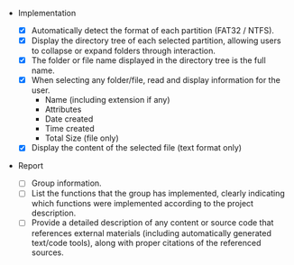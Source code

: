 - Implementation

  - [x] Automatically detect the format of each partition (FAT32 / NTFS).
  - [x] Display the directory tree of each selected partition, allowing users to collapse or expand folders through interaction.
  - [x] The folder or file name displayed in the directory tree is the full name.
  - [x] When selecting any folder/file, read and display information for the user.
    - Name (including extension if any)
    - Attributes
    - Date created
    - Time created
    - Total Size (file only)
  - [x] Display the content of the selected file (text format only)

- Report
  - [ ] Group information.
  - [ ] List the functions that the group has implemented, clearly indicating which functions were implemented according to the project description.
  - [ ] Provide a detailed description of any content or source code that references external materials (including automatically generated text/code tools), along with proper citations of the referenced sources.
